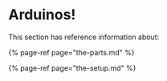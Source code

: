 # Arduinos!

This section has reference information about:

{% page-ref page="the-parts.md" %}

{% page-ref page="the-setup.md" %}



